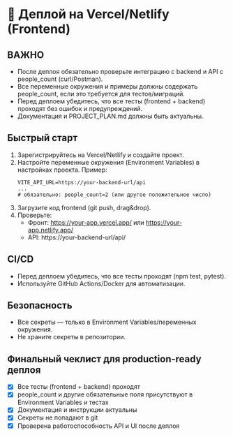 # 🚀 Деплой на Vercel/Netlify (Frontend)

## ВАЖНО
- После деплоя обязательно проверьте интеграцию с backend и API с people_count (curl/Postman).
- Все переменные окружения и примеры должны содержать people_count, если это требуется для тестов/миграций.
- Перед деплоем убедитесь, что все тесты (frontend + backend) проходят без ошибок и предупреждений.
- Документация и PROJECT_PLAN.md должны быть актуальны.

## Быстрый старт
1. Зарегистрируйтесь на Vercel/Netlify и создайте проект.
2. Настройте переменные окружения (Environment Variables) в настройках проекта. Пример:
   ```env
   VITE_API_URL=https://your-backend-url/api
   ...
   # обязательно: people_count=2 (или другое положительное число)
   ```
3. Загрузите код frontend (git push, drag&drop).
4. Проверьте:
   - Фронт: https://your-app.vercel.app/ или https://your-app.netlify.app/
   - API: https://your-backend-url/api/

## CI/CD
- Перед деплоем убедитесь, что все тесты проходят (npm test, pytest).
- Используйте GitHub Actions/Docker для автоматизации.

## Безопасность
- Все секреты — только в Environment Variables/переменных окружения.
- Не храните секреты в репозитории.

## Финальный чеклист для production-ready деплоя
- [x] Все тесты (frontend + backend) проходят
- [x] people_count и другие обязательные поля присутствуют в Environment Variables и тестах
- [x] Документация и инструкции актуальны
- [x] Секреты не попадают в git
- [x] Проверена работоспособность API и UI после деплоя